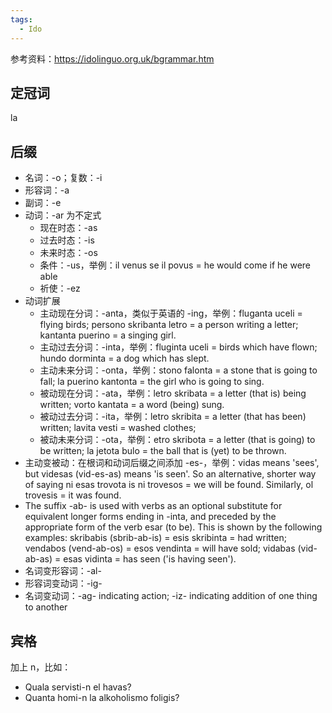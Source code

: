 ```yaml
---
tags:
  - Ido
---
```

参考资料：https://idolinguo.org.uk/bgrammar.htm

## 定冠词

la

## 后缀

- 名词：-o；复数：-i
- 形容词：-a
- 副词：-e
- 动词：-ar 为不定式
	- 现在时态：-as
	- 过去时态：-is
	- 未来时态：-os
	- 条件：-us，举例：il venus se il povus = he would come if he were able
	- 祈使：-ez
- 动词扩展
	- 主动现在分词：-anta，类似于英语的 -ing，举例：fluganta uceli = flying birds; persono skribanta letro = a person writing a letter; kantanta puerino = a singing girl.
	- 主动过去分词：-inta，举例：fluginta uceli = birds which have flown; hundo dorminta = a dog which has slept.
	- 主动未来分词：-onta，举例：stono falonta = a stone that is going to fall; la puerino kantonta = the girl who is going to sing.
	- 被动现在分词：-ata，举例：letro skribata = a letter (that is) being written; vorto kantata = a word (being) sung.
	- 被动过去分词：-ita，举例：letro skribita = a letter (that has been) written; lavita vesti = washed clothes;
	- 被动未来分词：-ota，举例：etro skribota = a letter (that is going) to be written; la jetota bulo = the ball that is (yet) to be thrown.
- 主动变被动：在根词和动词后缀之间添加 -es-，举例：vidas means 'sees', but videsas (vid-es-as) means 'is seen'. So an alternative, shorter way of saying ni esas trovota is ni trovesos = we will be found. Similarly, ol trovesis = it was found.
- The suffix -ab- is used with verbs as an optional substitute for equivalent longer forms ending in -inta, and preceded by the appropriate form of the verb esar (to be). This is shown by the following examples: skribabis (sbrib-ab-is) = esis skribinta = had written; vendabos (vend-ab-os) = esos vendinta = will have sold; vidabas (vid-ab-as) = esas vidinta = has seen ('is having seen').
- 名词变形容词：-al-
- 形容词变动词：-ig-
- 名词变动词：-ag- indicating action; -iz- indicating addition of one thing to another

## 宾格

加上 n，比如：

- Quala servisti-n el havas?
- Quanta homi-n la alkoholismo foligis?
